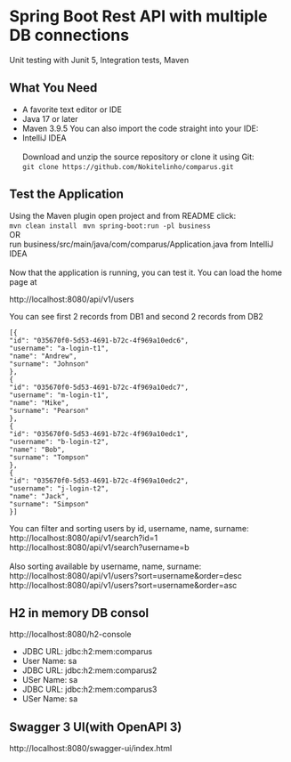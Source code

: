 # Spring Boot Rest API with multiple DB connections
Unit testing with Junit 5, Integration tests, Maven

## What You Need
- A favorite text editor or IDE
- Java 17 or later
- Maven 3.9.5
You can also import the code straight into your IDE:
- IntelliJ IDEA
<br><br>
Download and unzip the source repository or clone it using Git: <br>
``git clone https://github.com/Nokitelinho/comparus.git``

## Test the Application
Using the Maven plugin open project and from README click:<br>
``` mvn clean install ```
``` mvn spring-boot:run -pl business```
<br>OR<br>
run business/src/main/java/com/comparus/Application.java from IntelliJ IDEA
<br><br>
Now that the application is running, you can test it. You can load the home page at

http://localhost:8080/api/v1/users

You can see first 2 records from DB1 and second 2 records from DB2
```
[{
"id": "035670f0-5d53-4691-b72c-4f969a10edc6",
"username": "a-login-t1",
"name": "Andrew",
"surname": "Johnson"
},
{
"id": "035670f0-5d53-4691-b72c-4f969a10edc7",
"username": "m-login-t1",
"name": "Mike",
"surname": "Pearson"
},
{
"id": "035670f0-5d53-4691-b72c-4f969a10edc1",
"username": "b-login-t2",
"name": "Bob",
"surname": "Tompson"
},
{
"id": "035670f0-5d53-4691-b72c-4f969a10edc2",
"username": "j-login-t2",
"name": "Jack",
"surname": "Simpson"
}]
```

You can filter and sorting users by id, username, name, surname:<br>
http://localhost:8080/api/v1/search?id=1<br>
http://localhost:8080/api/v1/search?username=b<br>
<br>
Also sorting available by username, name, surname:<br>
http://localhost:8080/api/v1/users?sort=username&order=desc<br>
http://localhost:8080/api/v1/users?sort=username&order=asc<br>


## H2 in memory DB consol
http://localhost:8080/h2-console
- JDBC URL: jdbc:h2:mem:comparus
- User Name: sa
- JDBC URL: jdbc:h2:mem:comparus2
- USer Name: sa
- JDBC URL: jdbc:h2:mem:comparus3
- USer Name: sa

## Swagger 3 UI(with OpenAPI 3)

http://localhost:8080/swagger-ui/index.html
